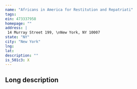 ```yaml
---
name: "Africans in America for Restitution and Repatriati"
tags:
ein: 473337958
homepage: ""
address: |
 14 Murray Street 199, \nNew York, NY 10007
state: "NY"
city: "New York"
lng: 
lat: 
description: ""
is_501c3: X
---
```


## Long description


